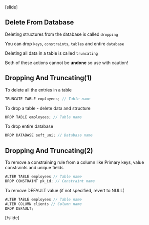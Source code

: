 [slide]

## Delete From Database

Deleting structures from the database is called `dropping`

You can drop `keys`, `constraints`, `tables` and entire `database`

Deleting all data in a table is called `truncating`

Both of these actions cannot be **undone** so use with caution!

## Dropping And Truncating(1)

To delete all the entries in a table

```java
TRUNCATE TABLE employees; // Table name
```

To drop a table - delete data and structure

```java
DROP TABLE employees; // Table name
```

To drop entire database

```java
DROP DATABASE soft_uni; // Database name
```

## Dropping And Truncating(2)

To remove a constraining rule from a column like Primary keys, value constraints and unique fields

```java
ALTER TABLE employees // Table name
DROP CONSTRAINT pk_id; // Constraint name
```

To remove DEFAULT value (if not specified, revert to NULL)

```java
ALTER TABLE employees // Table name
ALTER COLUMN clients // Column name
DROP DEFAULT;
```

[/slide]

